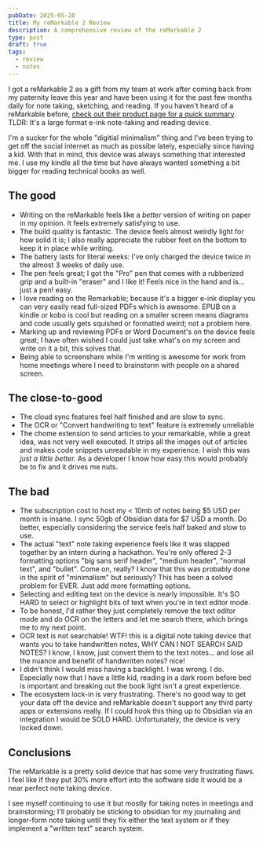 ```yaml
---
pubDate: 2025-05-20
title: My reMarkable 2 Review
description: A comprehensive review of the reMarkable 2
type: post
draft: true
tags:
  - review
  - notes
---
```

I got a reMarkable 2 as a gift from my team at work after coming back from my paternity leave this year and have been using it for the past few months daily for note taking, sketching, and reading. If you haven't heard of a reMarkable before, [check out their product page for a quick summary](https://remarkable.com/store/remarkable-2). TLDR: It's a large format e-ink note-taking and reading device.  &#x20;

I'm a sucker for the whole "digitial minimalism" thing and I've been trying to get off the social internet as much as possibe lately, especially since having a kid. With that in mind, this device was always something that interested me. I use my kindle all the time but have always wanted something a bit bigger for reading technical books as well.&#x20;

## The good

* Writing on the reMarkable feels like a *better* version of writing on paper in my opinion. It feels extremely satisfying to use.&#x20;
* The build quality is fantastic. The device feels almost weirdly light for how solid it is; I also really appreciate the rubber feet on the bottom to keep it in place while writing. &#x20;
* The battery lasts for literal weeks: I've only charged the device twice in the almost 3 weeks of daily use.&#x20;
* The pen feels great; I got the "Pro" pen that comes with a rubberized grip and a built-in "eraser" and I like it! Feels nice in the hand and is… just a pen! easy.&#x20;
* I love reading on the Remarkable; because it's a bigger e-ink display you can very easily read full-sized PDFs which is awesome. EPUB on a kindle or kobo is cool but reading on a smaller screen means diagrams and code usually gets squished or formatted weird; not a problem here.
* Marking up and reviewing PDFs or Word Document's on the device feels great; I have often wished I could just take what's on my screen and write on it a bit, this solves that.&#x20;
* Being able to screenshare while I'm writing is awesome for work from home meetings where I need to brainstorm with people on a shared screen.&#x20;

## The close-to-good

* The cloud sync features feel half finished and are slow to sync.
* The OCR or "Convert handwriting to text" feature is extremely unreliable
* The chome extension to send articles to your remarkable, while a great idea, was not very well executed. It strips all the images out of articles and makes code snippets unreadable in my experience. I wish this was *just a little better.* As a developer I know how easy this would probably be to fix and it drives me nuts.

## The bad

* The subscription cost to host my \< 10mb of notes being $5 USD per month is insane. I sync 50gb of Obsidian data for $7 USD a month. Do better, especially considering the service feels half baked and slow to use.
* The actual "text" note taking experience feels like it was slapped together by an intern during a hackathon. You're only offered 2-3 formatting options "big sans serif header", "medium header", "normal text", and "bullet". Come on, really? I know that this was probably done in the spirit of "minimalism" but seriously? This has been a solved problem for EVER. Just add more formatting options.
* Selecting and editing text on the device is nearly impossible. It's SO HARD to select or highlight bits of text when you're in text editor mode.
* To be honest, I'd rather they just completely remove the text editor mode and do OCR on the letters and let me search there, which brings me to my next point.
* OCR text is not searchable! WTF! this is a digital note taking device that wants you to take handwritten notes, WHY CAN I NOT SEARCH SAID NOTES? I know, I know, just convert them to the text notes… and lose all the nuance and benefit of handwritten notes? nice!
* I didn't think I would miss having a backlight. I was wrong. I do. Especially now that I have a little kid, reading in a dark room before bed is important and breaking out the book light isn't a great experience.
* The ecosystem lock-in is very frustrating. There's no good way to get your data off the device and reMarkable doesn't support any third party apps or extensions really. If I could hook this thing up to Obsidian via an integration I would be SOLD HARD. Unfortunately, the device is very locked down.&#x20;

## Conclusions&#x20;

The reMarkable is a pretty solid device that has some very frustrating flaws. I feel like if they put 30% more effort into the software side it would be a near perfect note taking device.&#x20;

I see myself continuing to use it but mostly for taking notes in meetings and brainstorming; I'll probably be sticking to obsidian for my journaling and longer-form note taking until they fix either the text system or if they implement a "written text" search system. &#x20;
